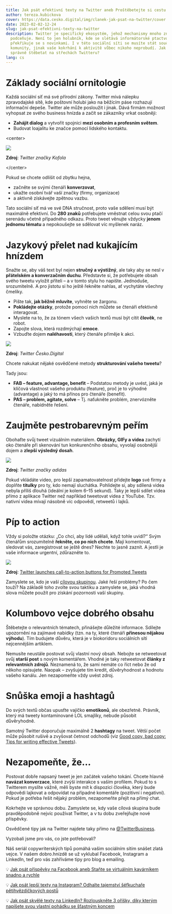 ```yaml
---
title: Jak psát efektivní texty na Twitter aneb Proštěbetejte si cestu k úspěchu
author: tereza.kubickova
cover: https://data.cesko.digital/img/clanek-jak-psat-na-twitter/cover.png
date: 2023-02-02-12-24
slug: jak-psat-efektivni-texty-na-twitter
description: Twitter je specifický ekosystém, jehož mechanismy mnoho značek
  podceňuje. Není to jen holubník, kde se slétává informátorské ptactvo a
  překřikuje se s novinkami. I v této sociální síti se musíte stát součástí
  komunity, jinak vaše kokrhání k aktivitě vůbec nikoho neprobudí. Jak tedy
  správně štěbetat na střechách Twitteru?
lang: cs
---
```

# Základy sociální ornitologie

Každá sociální síť má své přírodní zákony. Twitter mívá nálepku zpravodajské sítě, kde poštovní holubi jako na běžícím páse rozhazují informační depeše. Twitter ale může posloužit i jinak. Dává firmám možnost vyhopsat ze svého business hnízda a začít se zákazníky vrkat osobněji:

* **Zahájit dialog** a vytvořit spojnici **mezi osobním a profesním světem**.
* Budovat loajalitu ke značce pomocí lidského kontaktu.

<﻿center>

![](https://data.cesko.digital/img/clanek-jak-psat-na-twitter/1.png)

**Zdroj**: *Twitter značky Kofola*

<﻿/center>

Pokud se chcete odlišit od zbytku hejna, 

* začněte se svými čtenáři **konverzovat**,
* ukažte osobní tvář vaší značky (firmy, organizace) 
* a aktivně získávejte zpětnou vazbu.

Tato sociální síť má ve své DNA stručnost, proto vaše sdělení musí být maximálně efektivní. Do **280 znaků** potřebujete vměstnat celou svou ptačí serenádu včetně případného odkazu. Proto tweet věnujte vždycky **jenom jednomu tématu** a nepokoušejte se sdělovat víc myšlenek naráz.

# Jazykový přelet nad kukajícím hnízdem

Snažte se, aby váš text byl nejen **stručný a výstižný**, ale taky aby se nesl v **přátelském a konverzačním duchu**. Představte si, že potřebujete obsah svého tweetu vyložit příteli – a v tomto stylu ho napište. Jednoduše, srozumitelně. A pro jistotu si ho ještě řekněte nahlas, ať vychytáte všechny čmelíky.

* Pište tak, **jak běžně mluvíte**, vyhněte se žargonu.
* **Pokládejte otázky**, protože pomocí nich můžete se čtenáři efektivně interagovat.
* Myslete na to, že za tónem všech vašich textů musí být cítit **člověk**, ne robot.
* Zapojte slova, která rozdmýchají **emoce**.
* Vzbuďte dojem **naléhavosti**, který čtenáře přiměje k akci.

![](https://data.cesko.digital/img/clanek-jak-psat-na-twitter/2.png)

**Zdroj**: *Twitter Česko.Digital*

Chcete nakukat nějaké osvědčené metody **strukturování vašeho tweetu**? 

Tady jsou:

* **FAB – feature, advantage, benefit** – Podstatou metody je uvést, jaká je klíčová vlastnost vašeho produktu (feature), proč je to výhodné (advantage) a jaký to má přínos pro čtenáře (benefit).
* **PAS – problem, agitate, solve** – Tj. naťukněte problém, znervózněte čtenáře, nabídněte řešení.

# Zaujměte pestrobarevným peřím

Obohaťte svůj tweet vizuálním materiálem. **Obrázky, GIFy a videa** zachytí oko čtenáře při skenování tun konkurenčního obsahu, vyvolají osobnější dojem a **zlepší výsledný dosah**. 

![](https://data.cesko.digital/img/clanek-jak-psat-na-twitter/3.png)

**Zdroj**: *Twitter značky adidas*

Pokud vkládáte video, pro lepší zapamatovatelnost přidejte **logo** své firmy a doplňte **titulky** pro ty, kdo nemají sluchátka. Pohlídejte si, aby sdílená videa nebyla příliš dlouhá (ideální je kolem 6–15 sekund). Taky je lepší sdílet videa přímo z aplikace Twitter než například tweetovat videa z YouTube. Tzv. nativní videa mívají násobně víc odpovědí, retweetů i lajků.

# Píp to action

Vždy si položte otázku: „Co chci, aby lidé udělali, když tohle uvidí?“ Svým čtenářům srozumitelně **řekněte, co po nich chcete**. Mají komentovat, sledovat vás, zaregistrovat se ještě dnes? Nechte to jasně zaznít. A jestli je vaše informace urgentní, zdůrazněte to. 

![](https://data.cesko.digital/img/clanek-jak-psat-na-twitter/4.png)

**Zdroj**: [Twitter launches call-to-action buttons for Promoted Tweets](https://www.b2bnn.com/2016/01/twitter-launches-call-to-action-buttons-for-promoted-tweets/)

Zamyslete se, kdo je vaší [cílovou skupinou](https://www.evisions.cz/blog-2020-05-20-cilova-skupina-a-persony-aneb-znate-sveho-zakaznika/). Jaké řeší problémy? Po čem touží? Na základě toho zvolte svou taktiku a zamyslete se, jaká vhodná slova můžete použít pro získání pozornosti vaší skupiny.

# Kolumbovo vejce dobrého obsahu

Štěbetejte o relevantních tématech, přinášejte důležité informace. Sdílejte upozornění na zajímavé nabídky (tzn. na ty, které čtenáři **přinesou nějakou výhodu**). Tím budujete důvěru, která je v biokoridoru sociálních sítí nejcennějším artiklem.

Nemusíte neustále postovat svůj vlastní nový obsah. Nebojte se retweetovat svůj **starší post** s novým komentářem. Vhodné je taky retweetovat **články z relevantních zdrojů**. Neznamená to, že sami nemáte co říct nebo že od někoho opisujete. Naopak – zvyšujete tím kredit, důvěryhodnost a hodnotu vašeho kanálu. Jen nezapomeňte vždy uvést zdroj.

# Snůška emoji a hashtagů

Do svých textů občas upusťte vajíčko **emotikonů**, ale obezřetně. Právník, který má tweety kontaminované LOL smajlíky, nebude působit důvěryhodně.

Samotný Twitter doporučuje maximálně 2 **hashtagy** na tweet. Větší počet může působit rušivě a zvyšovat četnost odchodů (viz [Good copy, bad copy: Tips for writing effective Tweets](https://business.twitter.com/en/blog/good-copy-tips-writing-effective-tweets.html)).

# Nezapomeňte, že…

Postovat dobře napsaný tweet je jen začátek vašeho tokání. Chcete hlavně **navázat konverzace**, které zvýší interakce s vaším profilem. Pokud to s Twitterem myslíte vážně, měli byste mít k dispozici člověka, který bude odpovědi lajkovat a odpovídat na případné komentáře (pozitivní i negativní). Pokud je potřeba řešit nějaký problém, nezapomeňte přejít na přímý chat.

Kokrhejte ve správnou dobu. Zamyslete se, kdy vaše cílová skupina bude pravděpodobně nejvíc používat Twitter, a v tu dobu zveřejňujte nové příspěvky.

Osvědčené tipy jak na Twitter najdete taky přímo na [@TwitterBusiness](https://twitter.com/TwitterBusiness). 

Vyzobali jsme pro vás, co jste potřebovali?

Náš seriál copywriterských tipů pomáhá vašim sociálním sítím snášet zlatá vejce. V našem dobro.hnízdě se už vyklubal Facebook, Instagram a LinkedIn, teď pro vás zahříváme tipy pro blog a emailing.

💡 [Jak psát příspěvky na Facebook aneb Staňte se virtuálním kavárníkem snadno a rychle](https://blog.cesko.digital/2022/05/jak-psat-prispevky-na-facebook)

💡 [Jak psát lepší texty na Instagram? Odhalte tajemství šéfkuchaře pětihvězdičkových postů](https://blog.cesko.digital/2022/09/jak-psat-lepsi-posty-na-instagram)

💡 [Jak psát skvělé texty na LinkedIn? Rozlouskněte 3 oříšky, díky kterým napíšete svou vlastní pohádku se šťastným koncem](https://blog.cesko.digital/2022/11/jak-psat-texty-na-linkedin)